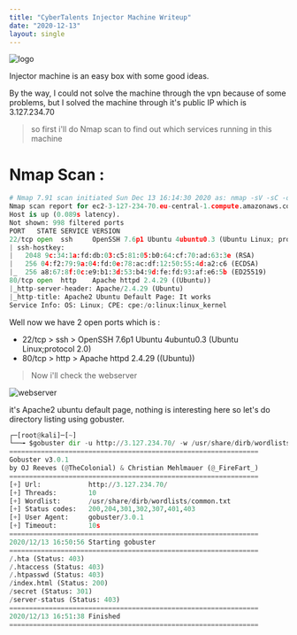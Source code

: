 ```yaml
---
title: "CyberTalents Injector Machine Writeup"
date: "2020-12-13"
layout: single
---
```

![logo](https://k.top4top.io/p_18081y31k1.png)

Injector machine is an easy box with some good ideas.

By the way, I could not solve the machine through the vpn because of some problems, but I solved the machine through it's public IP which is 3.127.234.70

>so first i'll do Nmap scan to find out which services running in this machine

# []()Nmap Scan :
```python
# Nmap 7.91 scan initiated Sun Dec 13 16:14:30 2020 as: nmap -sV -sC -oN nmap 3.127.234.70
Nmap scan report for ec2-3-127-234-70.eu-central-1.compute.amazonaws.com (3.127.234.70)
Host is up (0.089s latency).
Not shown: 998 filtered ports
PORT   STATE SERVICE VERSION
22/tcp open  ssh     OpenSSH 7.6p1 Ubuntu 4ubuntu0.3 (Ubuntu Linux; protocol 2.0)
| ssh-hostkey: 
|   2048 9c:34:1a:fd:db:03:c5:81:05:b0:64:cf:70:ad:63:3e (RSA)
|   256 04:f2:79:9a:04:fd:0e:78:ac:df:12:50:55:4d:a2:c6 (ECDSA)
|_  256 a8:67:8f:0c:e9:b1:3d:53:b4:9d:fe:fd:93:af:e6:5b (ED25519)
80/tcp open  http    Apache httpd 2.4.29 ((Ubuntu))
|_http-server-header: Apache/2.4.29 (Ubuntu)
|_http-title: Apache2 Ubuntu Default Page: It works
Service Info: OS: Linux; CPE: cpe:/o:linux:linux_kernel
```
Well now we have 2 open ports which is :

* 22/tcp > ssh > OpenSSH 7.6p1 Ubuntu 4ubuntu0.3 (Ubuntu Linux;protocol 2.0)
* 80/tcp > http > Apache httpd 2.4.29 ((Ubuntu))

> Now i'll check the webserver

![webserver](https://f.top4top.io/p_1808i2h201.png)

it's Apache2 ubuntu default page, nothing is interesting here so let's do directory listing using gobuster.

```python
┌─[root@kali]─[~]
└──╼ $gobuster dir -u http://3.127.234.70/ -w /usr/share/dirb/wordlists/common.txt 
===============================================================
Gobuster v3.0.1
by OJ Reeves (@TheColonial) & Christian Mehlmauer (@_FireFart_)
===============================================================
[+] Url:            http://3.127.234.70/
[+] Threads:        10
[+] Wordlist:       /usr/share/dirb/wordlists/common.txt
[+] Status codes:   200,204,301,302,307,401,403
[+] User Agent:     gobuster/3.0.1
[+] Timeout:        10s
===============================================================
2020/12/13 16:50:56 Starting gobuster
===============================================================
/.hta (Status: 403)
/.htaccess (Status: 403)
/.htpasswd (Status: 403)
/index.html (Status: 200)
/secret (Status: 301)
/server-status (Status: 403)
===============================================================
2020/12/13 16:51:38 Finished
===============================================================
```
